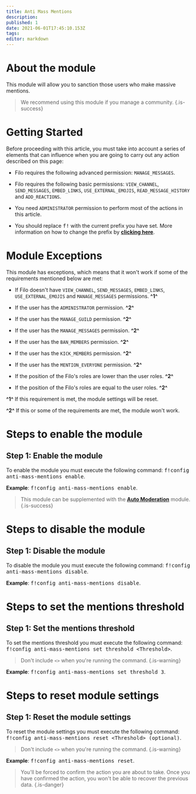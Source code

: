 ```yaml
---
title: Anti Mass Mentions
description:
published: 1
date: 2021-06-01T17:45:10.153Z
tags:
editor: markdown
---
```


# About the module

This module will allow you to sanction those users who make massive mentions.

> We recommend using this module if you manage a community.
{.is-success}

# Getting Started

Before proceeding with this article, you must take into account a series of elements that can influence when you are going to carry out any action described on this page:

- Filo requires the following advanced permission: ``MANAGE_MESSAGES``.

- Filo requires the following basic permissions: ``VIEW_CHANNEL``, ``SEND_MESSAGES``, ``EMBED_LINKS``, ``USE_EXTERNAL_EMOJIS``, ``READ_MESSAGE_HISTORY`` and ``ADD_REACTIONS``.

- You need ``ADMINISTRATOR`` permission to perform most of the actions in this article.

- You should replace <kbd>f!</kbd> with the current prefix you have set. More information on how to change the prefix by **[clicking here](en/modules/prefix)**.

# Module Exceptions

This module has exceptions, which means that it won't work if some of the requirements mentioned below are met:

- If Filo doesn't have ``VIEW_CHANNEL``, ``SEND_MESSAGES``, ``EMBED_LINKS``, ``USE_EXTERNAL_EMOJIS`` and ``MANAGE_MESSAGES`` permissions. **^1^**

- If the user has the ``ADMINISTRATOR`` permission. **^2^**

- If the user has the ``MANAGE_GUILD`` permission. **^2^**

- If the user has the ``MANAGE_MESSAGES`` permission. **^2^**

- If the user has the ``BAN_MEMBERS`` permission. **^2^**

- If the user has the ``KICK_MEMBERS`` permission. **^2^**

- If the user has the ``MENTION_EVERYONE`` permission. **^2^**

- If the position of the Filo's roles are lower than the user roles. **^2^**

- If the position of the Filo's roles are equal to the user roles. **^2^**

**^1^** If this requirement is met, the module settings will be reset.

**^2^** If this or some of the requirements are met, the module won't work.

# Steps to enable the module

## **Step 1**: Enable the module

To enable the module you must execute the following command: <kbd>f!config anti-mass-mentions enable</kbd>.

**Example**: <kbd>f!config anti-mass-mentions enable</kbd>.

> This module can be supplemented with the **[Auto Moderation](/en/modules/auto-moderation)** module.
{.is-success}

# Steps to disable the module

## **Step 1**: Disable the module

To disable the module you must execute the following command: <kbd>f!config anti-mass-mentions disable</kbd>.

**Example**: <kbd>f!config anti-mass-mentions disable</kbd>.

# Steps to set the mentions threshold

## **Step 1**: Set the mentions threshold

To set the mentions threshold you must execute the following command: <kbd>f!config anti-mass-mentions set threshold \<Threshold></kbd>.

> Don't include ``<>`` when you're running the command.
{.is-warning}

**Example**: <kbd>f!config anti-mass-mentions set threshold 3</kbd>.

# Steps to reset module settings

## **Step 1**: Reset the module settings

To reset the module settings you must execute the following command: <kbd>f!config anti-mass-mentions reset \<Threshold> (optional)</kbd>.

> Don't include ``<>`` when you're running the command.
{.is-warning}

**Example**: <kbd>f!config anti-mass-mentions reset</kbd>.

> You'll be forced to confirm the action you are about to take. Once you have confirmed the action, you won't be able to recover the previous data.
{.is-danger}
